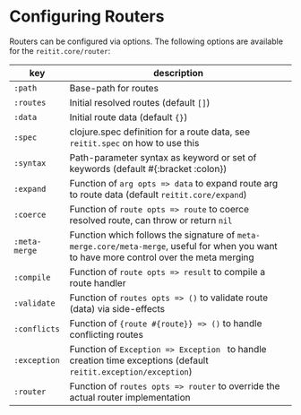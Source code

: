 # Configuring Routers

Routers can be configured via options. The following options are available for the `reitit.core/router`:

| key           | description
|---------------|-------------
| `:path`       | Base-path for routes
| `:routes`     | Initial resolved routes (default `[]`)
| `:data`       | Initial route data (default `{}`)
| `:spec`       | clojure.spec definition for a route data, see `reitit.spec` on how to use this
| `:syntax`     | Path-parameter syntax as keyword or set of keywords (default #{:bracket :colon})
| `:expand`     | Function of `arg opts => data` to expand route arg to route data (default `reitit.core/expand`)
| `:coerce`     | Function of `route opts => route` to coerce resolved route, can throw or return `nil`
| `:meta-merge` | Function which follows the signature of `meta-merge.core/meta-merge`, useful for when you want to have more control over the meta merging
| `:compile`    | Function of `route opts => result` to compile a route handler
| `:validate`   | Function of `routes opts => ()` to validate route (data) via side-effects
| `:conflicts`  | Function of `{route #{route}} => ()` to handle conflicting routes
| `:exception`  | Function of `Exception => Exception ` to handle creation time exceptions (default `reitit.exception/exception`)
| `:router`     | Function of `routes opts => router` to override the actual router implementation
